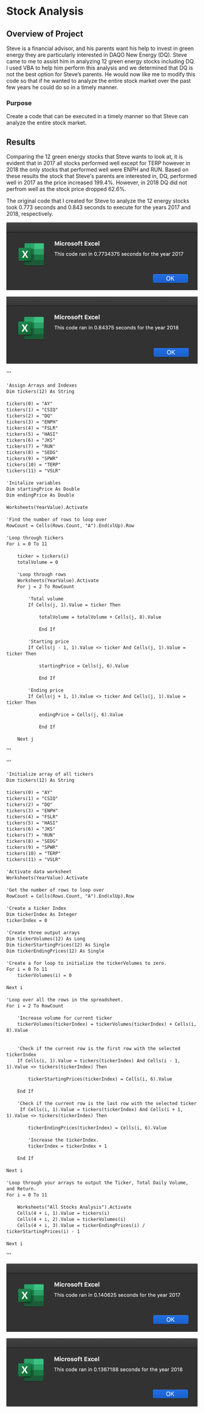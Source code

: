 # Stock Analysis
## Overview of Project
Steve is a financial advisor, and his parents want his help to invest in green energy they are particularly interested in DAQO New Energy (DQ). Steve came to me to assist him in analyzing 12 green energy stocks including DQ. I used VBA to help him perform this analysis and we determined that DQ is not the best option for Steve’s parents. He would now like me to modify this code so that if he wanted to analyze the entire stock market over the past few years he could do so in a timely manner. 

### Purpose
Create a code that can be executed in a timely manner so that Steve can analyze the entire stock market. 

## Results
Comparing the 12 green energy stocks that Steve wants to look at, it is evident that in 2017 all stocks performed well except for TERP however in 2018 the only stocks that performed well were ENPH and RUN. Based on these results the stock that Steve's parents are interested in, DQ, performed well in 2017 as the price increased 199.4%. However, in 2018 DQ did not perfrom well as the stock price dropped 62.6%. 

The original code that I created for Steve to analyze the 12 energy stocks took 0.773 seconds and 0.843 seconds to execute for the years 2017 and 2018, respectively.

![VBA_Challenge_2017_Original](https://github.com/mdhugge/stock-analysis/blob/main/Resources/VBA_Challenge_2017_Original.png)

![VBA_Challenge_2018_Original](https://github.com/mdhugge/stock-analysis/blob/main/Resources/VBA_Challenge_2018_Original.png)


'''
    
    'Assign Arrays and Indexes
    Dim tickers(12) As String

    tickers(0) = "AY"
    tickers(1) = "CSIQ"
    tickers(2) = "DQ"
    tickers(3) = "ENPH"
    tickers(4) = "FSLR"
    tickers(5) = "HASI"
    tickers(6) = "JKS"
    tickers(7) = "RUN"
    tickers(8) = "SEDG"
    tickers(9) = "SPWR"
    tickers(10) = "TERP"
    tickers(11) = "VSLR"
    
    'Initalize variables
    Dim startingPrice As Double
    Dim endingPrice As Double
    
    Worksheets(YearValue).Activate

    'Find the number of rows to loop over
    RowCount = Cells(Rows.Count, "A").End(xlUp).Row
    
    'Loop through tickers
    For i = 0 To 11
    
        ticker = tickers(i)
        totalVolume = 0
        
        'Loop through rows
        Worksheets(YearValue).Activate
        For j = 2 To RowCount
        
            'Total volume
            If Cells(j, 1).Value = ticker Then
            
                totalVolume = totalVolume + Cells(j, 8).Value
                
                End If
                
            'Starting price
            If Cells(j - 1, 1).Value <> ticker And Cells(j, 1).Value = ticker Then
            
                startingPrice = Cells(j, 6).Value
                
                End If
            
            'Ending price
            If Cells(j + 1, 1).Value <> ticker And Cells(j, 1).Value = ticker Then
            
                endingPrice = Cells(j, 6).Value
                
                End If
                
        Next j
    
'''

'''

    'Initialize array of all tickers
    Dim tickers(12) As String
    
    tickers(0) = "AY"
    tickers(1) = "CSIQ"
    tickers(2) = "DQ"
    tickers(3) = "ENPH"
    tickers(4) = "FSLR"
    tickers(5) = "HASI"
    tickers(6) = "JKS"
    tickers(7) = "RUN"
    tickers(8) = "SEDG"
    tickers(9) = "SPWR"
    tickers(10) = "TERP"
    tickers(11) = "VSLR"
    
    'Activate data worksheet
    Worksheets(YearValue).Activate
    
    'Get the number of rows to loop over
    RowCount = Cells(Rows.Count, "A").End(xlUp).Row
    
    'Create a ticker Index
    Dim tickerIndex As Integer
    tickerIndex = 0

    'Create three output arrays
    Dim tickerVolumes(12) As Long
    Dim tickerStartingPrices(12) As Single
    Dim tickerEndingPrices(12) As Single
    
    'Create a for loop to initialize the tickerVolumes to zero.
    For i = 0 To 11
        tickerVolumes(i) = 0
    
    Next i
    
    'Loop over all the rows in the spreadsheet.
    For i = 2 To RowCount
    
        'Increase volume for current ticker
        tickerVolumes(tickerIndex) = tickerVolumes(tickerIndex) + Cells(i, 8).Value

        
        'Check if the current row is the first row with the selected tickerIndex
        If Cells(i, 1).Value = tickers(tickerIndex) And Cells(i - 1, 1).Value <> tickers(tickerIndex) Then
        
            tickerStartingPrices(tickerIndex) = Cells(i, 6).Value
       
        End If
          
        'Check if the current row is the last row with the selected ticker
         If Cells(i, 1).Value = tickers(tickerIndex) And Cells(i + 1, 1).Value <> tickers(tickerIndex) Then
        
            tickerEndingPrices(tickerIndex) = Cells(i, 6).Value
        
            'Increase the tickerIndex.
            tickerIndex = tickerIndex + 1
            
        End If
        
    Next i
    
    'Loop through your arrays to output the Ticker, Total Daily Volume, and Return.
    For i = 0 To 11
        
        Worksheets("All Stocks Analysis").Activate
        Cells(4 + i, 1).Value = tickers(i)
        Cells(4 + i, 2).Value = tickerVolumes(i)
        Cells(4 + i, 3).Value = tickerEndingPrices(i) / tickerStartingPrices(i) - 1
        
    Next i

'''


![VBA_Challenge_2017](https://github.com/mdhugge/stock-analysis/blob/main/Resources/VBA_Challenge_2017.png)

![VBA_Challenge_2018](https://github.com/mdhugge/stock-analysis/blob/main/Resources/VBA_Challenge_2018.png)
